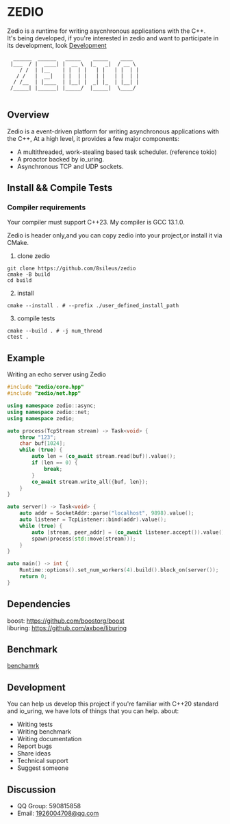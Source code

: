 # ZEDIO
Zedio is a runtime for writing asycnhronous applications with the C++.   
It's being developed, if you're interested in zedio and want to participate in its development, look [Development](#development)
```
  ______  ______   _____    _____    ____  
 |___  / |  ____| |  __ \  |_   _|  / __ \ 
    / /  | |__    | |  | |   | |   | |  | |
   / /   |  __|   | |  | |   | |   | |  | |
  / /__  | |____  | |__| |  _| |_  | |__| |
 /_____| |______| |_____/  |_____|  \____/ 
                                                                       
```

## Overview
Zedio is a event-driven platform for writing asynchronous applications with the C++, At a high level, it provides a few major components:
- A multithreaded, work-stealing based task scheduler. (reference tokio)
- A proactor backed by io_uring.
- Asynchronous TCP and UDP sockets.

## Install && Compile Tests
### Compiler requirements 
Your compiler must support C++23. My compiler is GCC 13.1.0.

Zedio is header only,and you can copy zedio into your project,or install it via CMake.
1. clone zedio
```
git clone https://github.com/8sileus/zedio
cmake -B build
cd build
```
2. install
```
cmake --install . # --prefix ./user_defined_install_path 
```
3. compile tests
```
cmake --build . # -j num_thread
ctest .
```

## Example
Writing an echo server using Zedio  
``` C++
#include "zedio/core.hpp"
#include "zedio/net.hpp"

using namespace zedio::async;
using namespace zedio::net;
using namespace zedio;

auto process(TcpStream stream) -> Task<void> {
    throw "123";
    char buf[1024];
    while (true) {
        auto len = (co_await stream.read(buf)).value();
        if (len == 0) {
            break;
        }
        co_await stream.write_all({buf, len});
    }
}

auto server() -> Task<void> {
    auto addr = SocketAddr::parse("localhost", 9898).value();
    auto listener = TcpListener::bind(addr).value();
    while (true) {
        auto [stream, peer_addr] = (co_await listener.accept()).value();
        spawn(process(std::move(stream)));
    }
}

auto main() -> int {
    Runtime::options().set_num_workers(4).build().block_on(server());
    return 0;
}
```

## Dependencies
boost: https://github.com/boostorg/boost  
liburing: https://github.com/axboe/liburing

## Benchmark
[benchamrk](./docs/benchmark.md)

## Development
You can help us develop this project if you're familiar with C++20 standard and io_uring, we have lots of things that you can help. about:   
- Writing tests
- Writing benchmark
- Writing documentation
- Report bugs
- Share ideas
- Technical support
- Suggest someone

## Discussion
- QQ Group: 590815858
- Email: 1926004708@qq.com
